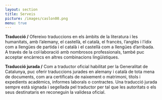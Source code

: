 ```yaml
---
layout: section
title: Serveis
picture: /images/caslon00.png
menu: true
---
```

<b>Traducció /</b> Ofereixo traduccions en els àmbits de la literatura i les humanitats, amb l’alemany, el castellà, el català, el francès, l’anglès i l’ídix com a llengües de partida i el català i el castellà com a llengües d’arribada. A través de la col·laboració amb nombrosos professionals, també puc acceptar encàrrecs en altres combinacions lingüístiques.

<b>Traducció jurada /</b> Com a traductor oficial habilitat per la Generalitat de Catalunya, puc oferir traduccions jurades en alemany i català de tota mena de documents, com ara certificats de naixement o matrimoni, títols i expedients acadèmics, informes laborals o contractes. Una traducció jurada sempre està signada i segellada pel traductor per tal que les autoritats o els seus destinataris en reconeguin la validesa oficial.
